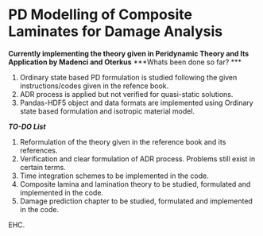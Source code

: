 # PD Modelling of Composite Laminates for Damage Analysis
**Currently implementing the theory given in Peridynamic Theory and Its Application by Madenci and Oterkus** 
***Whats been done so far? ***
1. Ordinary state based PD formulation is studied following the given instructions/codes given in the refence book. 
2. ADR process is applied but not verified for quasi-static solutions. 
3. Pandas-HDF5 object and data formats are implemented using Ordinary state based formulation and isotropic material model. 

***TO-DO List***
1. Reformulation of the theory given in the reference book and its references. 
2. Verification and clear formulation of ADR process. Problems still exist in certain terms. 
3. Time integration schemes to be implemented in the code. 
4. Composite lamina and lamination theory to be studied, formulated and implemented in the code.
5. Damage prediction chapter to be studied, formulated and implemented in the code. 

EHC.